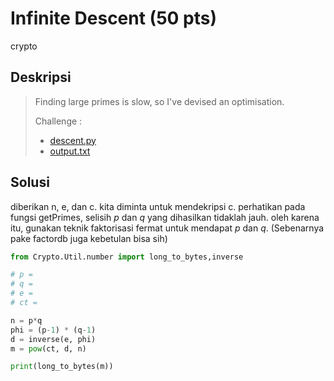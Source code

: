 # Infinite Descent (50 pts)
crypto

## Deskripsi
> Finding large primes is slow, so I've devised an optimisation.
>
> Challenge :
> - [descent.py](https://cryptohack.org/static/challenges/descent_240fda375202c97a3cbaf3fdedbb8266.py)
> - [output.txt](https://cryptohack.org/static/challenges/output_14f82a67efe7b7edffb810dbb7ab5f27.txt)

## Solusi
diberikan n, e, dan c. kita diminta untuk mendekripsi c.
perhatikan pada fungsi getPrimes, selisih $p$ dan $q$ yang dihasilkan tidaklah jauh.
oleh karena itu, gunakan teknik faktorisasi fermat untuk mendapat $p$ dan $q$.
(Sebenarnya pake factordb juga kebetulan bisa sih)

``` python
from Crypto.Util.number import long_to_bytes,inverse

# p = 
# q = 
# e = 
# ct =

n = p*q
phi = (p-1) * (q-1)
d = inverse(e, phi)
m = pow(ct, d, n)

print(long_to_bytes(m))
```
